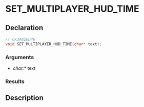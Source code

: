 # SET_MULTIPLAYER_HUD_TIME

## Declaration
```cpp
// 0x3A820D46
void SET_MULTIPLAYER_HUD_TIME(char* text);
```

### Arguments
- **char*:** text

### Results

## Description
